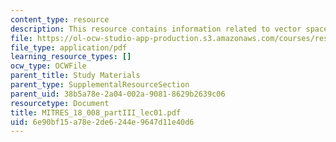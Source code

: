 ```yaml
---
content_type: resource
description: This resource contains information related to vector spaces.
file: https://ol-ocw-studio-app-production.s3.amazonaws.com/courses/res-18-008-calculus-revisited-complex-variables-differential-equations-and-linear-algebra-fall-2011/6e90bf15a78e2de6244e9647d11e40d6_MITRES_18_008_partIII_lec01.pdf
file_type: application/pdf
learning_resource_types: []
ocw_type: OCWFile
parent_title: Study Materials
parent_type: SupplementalResourceSection
parent_uid: 38b5a78e-2a04-002a-9081-8629b2639c06
resourcetype: Document
title: MITRES_18_008_partIII_lec01.pdf
uid: 6e90bf15-a78e-2de6-244e-9647d11e40d6
---
```

